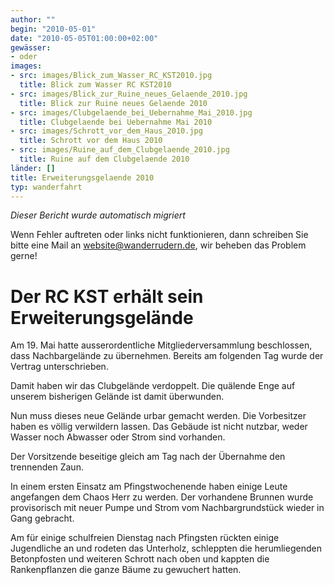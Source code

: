 ```yaml
---
author: ""
begin: "2010-05-01"
date: "2010-05-05T01:00:00+02:00"
gewässer:
- oder
images:
- src: images/Blick_zum_Wasser_RC_KST2010.jpg
  title: Blick zum Wasser RC KST2010
- src: images/Blick_zur_Ruine_neues_Gelaende_2010.jpg
  title: Blick zur Ruine neues Gelaende 2010
- src: images/Clubgelaende_bei_Uebernahme_Mai_2010.jpg
  title: Clubgelaende bei Uebernahme Mai 2010
- src: images/Schrott_vor_dem_Haus_2010.jpg
  title: Schrott vor dem Haus 2010
- src: images/Ruine_auf_dem_Clubgelaende_2010.jpg
  title: Ruine auf dem Clubgelaende 2010
länder: []
title: Erweiterungsgelaende 2010
typ: wanderfahrt
---
```



*Dieser Bericht wurde automatisch migriert*

Wenn Fehler auftreten oder links nicht funktionieren, dann schreiben Sie bitte eine Mail an website@wanderrudern.de, wir beheben das Problem gerne!



# Der RC KST erhält sein Erweiterungsgelände


Am 19. Mai hatte ausserordentliche Mitgliederversammlung beschlossen, dass Nachbargelände zu übernehmen. Bereits am folgenden Tag wurde der Vertrag unterschrieben.

Damit haben wir das Clubgelände verdoppelt. Die quälende Enge auf unserem bisherigen Gelände ist damit überwunden.

Nun muss dieses neue Gelände urbar gemacht werden. Die Vorbesitzer haben es völlig verwildern lassen. Das Gebäude ist nicht nutzbar, weder Wasser noch Abwasser oder Strom sind vorhanden.

Der Vorsitzende beseitige gleich am Tag nach der Übernahme den trennenden Zaun.

In einem ersten Einsatz am Pfingstwochenende haben einige Leute angefangen dem Chaos Herr zu werden. Der vorhandene Brunnen wurde provisorisch mit neuer Pumpe und Strom vom Nachbargrundstück wieder in Gang gebracht.

Am für einige schulfreien Dienstag nach Pfingsten rückten einige Jugendliche an und rodeten das Unterholz, schleppten die herumliegenden Betonpfosten und weiteren Schrott nach oben und kappten die Rankenpflanzen die ganze Bäume zu gewuchert hatten.